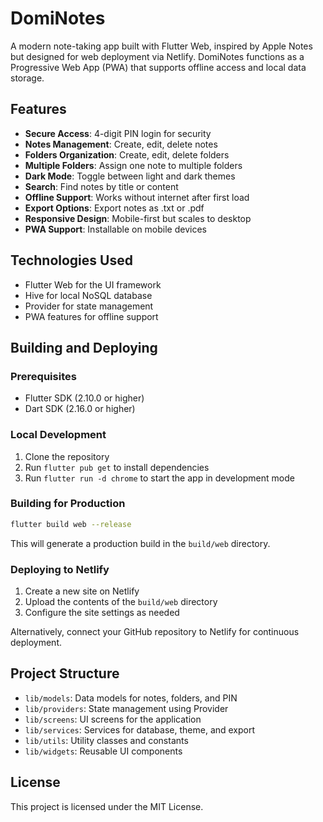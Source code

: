 # DomiNotes

A modern note-taking app built with Flutter Web, inspired by Apple Notes but designed for web deployment via Netlify. DomiNotes functions as a Progressive Web App (PWA) that supports offline access and local data storage.

## Features

- **Secure Access**: 4-digit PIN login for security
- **Notes Management**: Create, edit, delete notes
- **Folders Organization**: Create, edit, delete folders
- **Multiple Folders**: Assign one note to multiple folders
- **Dark Mode**: Toggle between light and dark themes
- **Search**: Find notes by title or content
- **Offline Support**: Works without internet after first load
- **Export Options**: Export notes as .txt or .pdf
- **Responsive Design**: Mobile-first but scales to desktop
- **PWA Support**: Installable on mobile devices

## Technologies Used

- Flutter Web for the UI framework
- Hive for local NoSQL database
- Provider for state management
- PWA features for offline support

## Building and Deploying

### Prerequisites

- Flutter SDK (2.10.0 or higher)
- Dart SDK (2.16.0 or higher)

### Local Development

1. Clone the repository
2. Run `flutter pub get` to install dependencies
3. Run `flutter run -d chrome` to start the app in development mode

### Building for Production

```bash
flutter build web --release
```

This will generate a production build in the `build/web` directory.

### Deploying to Netlify

1. Create a new site on Netlify
2. Upload the contents of the `build/web` directory
3. Configure the site settings as needed

Alternatively, connect your GitHub repository to Netlify for continuous deployment.

## Project Structure

- `lib/models`: Data models for notes, folders, and PIN
- `lib/providers`: State management using Provider
- `lib/screens`: UI screens for the application
- `lib/services`: Services for database, theme, and export
- `lib/utils`: Utility classes and constants
- `lib/widgets`: Reusable UI components

## License

This project is licensed under the MIT License.
